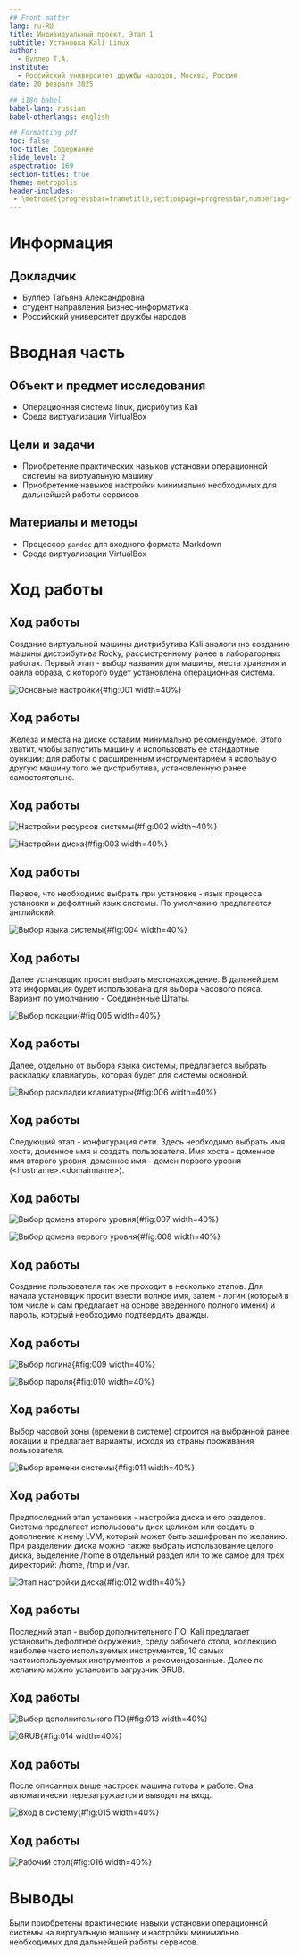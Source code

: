 ```yaml
---
## Front matter
lang: ru-RU
title: Индивидуальный проект. Этап 1
subtitle: Установка Kali Linux
author:
  - Буллер Т.А.
institute:
  - Российский университет дружбы народов, Москва, Россия
date: 20 февраля 2025

## i18n babel
babel-lang: russian
babel-otherlangs: english

## Formatting pdf
toc: false
toc-title: Содержание
slide_level: 2
aspectratio: 169
section-titles: true
theme: metropolis
header-includes:
 - \metroset{progressbar=frametitle,sectionpage=progressbar,numbering=fraction}
---
```


# Информация

## Докладчик

  * Буллер Татьяна Александровна
  * студент направления Бизнес-информатика
  * Российский университет дружбы народов


# Вводная часть

## Объект и предмет исследования

- Операционная система linux, дисрибутив Kali
- Среда виртуализации VirtualBox

## Цели и задачи

- Приобретение практических навыков установки операционной системы на виртуальную машину
- Приобретение навыков настройки минимально необходимых для дальнейшей работы сервисов

## Материалы и методы

- Процессор `pandoc` для входного формата Markdown
- Среда виртуализации VirtualBox

# Ход работы

## Ход работы

Создание виртуальной машины дистрибутива Kali аналогично созданию машины дистрибутива Rocky, рассмотренному ранее в лабораторных работах. Первый этап - выбор названия для машины, места хранения и файла образа, с которого будет установлена операционная система.

![Основные настройки](image/1.png){#fig:001 width=40%}

## Ход работы

Железа и места на диске оставим минимально рекомендуемое. Этого хватит, чтобы запустить машину и использовать ее стандартные функции; для работы с расширенным инструментарием я использую другую машину того же дистрибутива, установленную ранее самостоятельно.

## Ход работы

![Настройки ресурсов системы](image/2.png){#fig:002 width=40%}

![Настройки диска](image/3.png){#fig:003 width=40%}

## Ход работы

Первое, что необходимо выбрать при установке - язык процесса установки и дефолтный язык системы. По умолчанию предлагается английский.

![Выбор языка системы](image/4.png){#fig:004 width=40%}

## Ход работы

Далее установщик просит выбрать местонахождение. В дальнейшем эта информация будет использована для выбора часового пояса. Вариант по умолчанию - Соединенные Штаты.

![Выбор локации](image/5.png){#fig:005 width=40%}

## Ход работы

Далее, отдельно от выбора языка системы, предлагается выбрать раскладку клавиатуры, которая будет для системы основной. 

![Выбор раскладки клавиатуры](image/6.png){#fig:006 width=40%}

## Ход работы

Следующий этап - конфигурация сети. Здесь необходимо выбрать имя хоста, доменное имя и создать пользователя. Имя хоста - доменное имя второго уровня, доменное имя - домен первого уровня (\<hostname\>.\<domainname\>).

## Ход работы

![Выбор домена второго уровня](image/7.png){#fig:007 width=40%}

![Выбор домена первого уровня](image/8.png){#fig:008 width=40%}

## Ход работы

Создание пользователя так же проходит в несколько этапов. Для начала установщик просит ввести полное имя, затем - логин (который в том числе и сам предлагает на основе введенного полного имени) и пароль, который необходимо подтвердить дважды.

## Ход работы

![Выбор логина](image/9.png){#fig:009 width=40%}

![Выбор пароля](image/10.png){#fig:010 width=40%}

## Ход работы

Выбор часовой зоны (времени в системе) строится на выбранной ранее локации и предлагает варианты, исходя из страны проживания пользователя.

![Выбор времени системы](image/11.png){#fig:011 width=40%}

## Ход работы

Предпоследний этап установки - настройка диска и его разделов. Система предлагает использовать диск целиком или создать в дополнение к нему LVM, который может быть зашифрован по желанию. При разделении диска можно также выбрать использование целого диска, выделение /home в отдельный раздел или то же самое для трех директорий: /home, /tmp и /var.

![Этап настройки диска](image/12.png){#fig:012 width=40%}

## Ход работы

Последний этап - выбор дополнительного ПО. Kali предлагает установить дефолтное окружение, среду рабочего стола, коллекцию наиболее часто используемых инструментов, 10 самых частоиспользуемых инструментов и рекомендованные. Далее по желанию можно установить загрузчик GRUB.

## Ход работы

![Выбор дополнительного ПО](image/13.png){#fig:013 width=40%}

![GRUB](image/14.png){#fig:014 width=40%}

## Ход работы

После описанных выше настроек машина готова к работе. Она автоматически перезагружается и выводит на вход.

![Вход в систему](image/15.png){#fig:015 width=40%}

## Ход работы

![Рабочий стол](image/16.png){#fig:016 width=40%}

# Выводы

Были приобретены практические навыки установки операционной системы на виртуальную машину и настройки минимально необходимых для дальнейшей работы сервисов.
